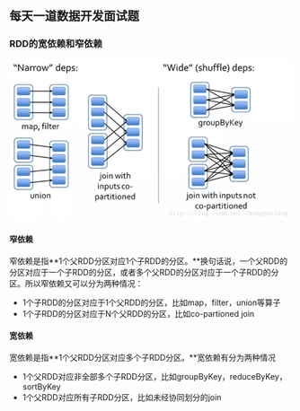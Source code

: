 ## 每天一道数据开发面试题

### RDD的宽依赖和窄依赖

![](https://github.com/javaslin/everydayData/blob/master/typora-user-images/1900685-74407830ac62d852.jpg)

####  窄依赖

窄依赖是指**1个父RDD分区对应1个子RDD的分区。**换句话说，一个父RDD的分区对应于一个子RDD的分区，或者多个父RDD的分区对应于一个子RDD的分区。所以窄依赖又可以分为两种情况：

- 1个子RDD的分区对应于1个父RDD的分区，比如map，filter，union等算子
- 1个子RDD的分区对应于N个父RDD的分区，比如co-partioned join

####  宽依赖

宽依赖是指**1个父RDD分区对应多个子RDD分区。**宽依赖有分为两种情况

- 1个父RDD对应非全部多个子RDD分区，比如groupByKey，reduceByKey，sortByKey
- 1个父RDD对应所有子RDD分区，比如未经协同划分的join

